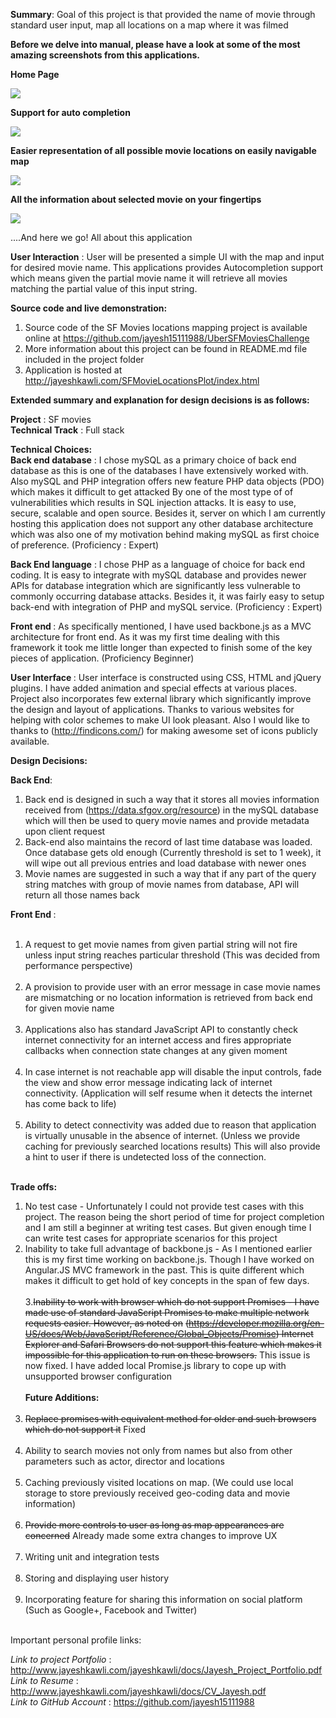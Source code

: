 
<b>Summary</b>: Goal of this project is that provided the name of movie through standard user input, map all locations on a map where it was filmed

<p>
<b>Before we delve into manual, please have a look at some of the most amazing screenshots from this applications.</b>
</p>

<p>
<b>Home Page</b>
<p>
<img src='http://jayeshkawli.com/UberChallengeScreenshots/HomePage.png'>
</p>
</p>
<p>
<b>Support for auto completion</b>
<p>
<img src='http://jayeshkawli.com/UberChallengeScreenshots/AutoSuggestions.png'>
</p>
</p>
<p>
<b>Easier representation of all possible movie locations on easily navigable map</b>
<p>
<img src='http://jayeshkawli.com/UberChallengeScreenshots/EasyRepresentation.png'>
</p>
</p>
<p>
<b>All the information about selected movie on your fingertips</b>
<p>
<img src='http://jayeshkawli.com/UberChallengeScreenshots/ExtraInfo.png'>
</p>
</p>

<p>
....And here we go! All about this application
</p>

<b>User Interaction</b> : User will be presented a simple UI with the map and input for desired movie name. This applications provides
Autocompletion support which means given the partial movie name it will retrieve all movies matching the partial value of this input string.

<b>Source code and live demonstration:</b>

1. Source code of the SF Movies locations mapping project is available online at https://github.com/jayesh15111988/UberSFMoviesChallenge
2. More information about this project can be found in README.md file included in the project folder
3. Application is hosted at http://jayeshkawli.com/SFMovieLocationsPlot/index.html

<b>Extended summary and explanation for design decisions is as follows:</b>

<b>Project</b> : SF movies <br/>
<b>Technical Track</b> : Full stack

<b>Technical Choices:</b><br/>
<b>Back end database</b> : I chose mySQL as a primary choice of back end database as this is one of the databases I have extensively worked with. Also mySQL and PHP integration offers new feature PHP data objects (PDO) which makes it difficult to get attacked
By one of the most type of of vulnerabilities which results in SQL injection attacks. It is easy to use, secure, scalable and open source. Besides it, server on which I am currently hosting this application does not support any other database architecture which was also one of my motivation behind making mySQL as first choice of preference. (Proficiency : Expert)

<b>Back End language</b> : I chose PHP as a language of choice for back end coding. It is easy to integrate with mySQL database and provides newer APIs for database integration which are significantly less vulnerable to commonly occurring database attacks. Besides it, it was fairly easy to setup back-end with integration of PHP and mySQL service. (Proficiency : Expert)

<b>Front end </b>: As specifically mentioned, I have used backbone.js as a MVC architecture for front end. As it was my first time dealing with this framework it took me little longer than expected to finish some of the key pieces of application. (Proficiency  Beginner)

<b>User Interface </b>: User interface is constructed using CSS, HTML and jQuery plugins. I have added animation and special effects at various places. Project also incorporates few external library which significantly improve the design and layout of applications. Thanks to various websites for helping with color schemes to make UI look pleasant. Also I would like to thanks to (http://findicons.com/) for making awesome set of icons publicly available.


<b>Design Decisions: </b>

<b>Back End</b>:

1. Back end is designed in such a way that it stores all movies information received from (https://data.sfgov.org/resource) in the mySQL database which will then be used to query movie names and provide metadata upon client request
2. Back-end also maintains the record of last time database was loaded. Once database gets old enough (Currently threshold is set to 1 week), it will wipe out all previous entries and load database with newer ones
3. Movie names are suggested in such a way that if any part of the query string matches with group of movie names from database, API will return all those names back


<b>Front End </b>:<br/><br/>
1. A request to get movie names from given partial string will not fire unless input string reaches particular threshold (This was decided from performance perspective)<br/><br/>
2. A provision to provide user with an error message in case movie names are mismatching or no location information is retrieved from back end for given movie name<br/><br/>
3. Applications also has standard JavaScript API to constantly check internet connectivity for an internet access and fires appropriate callbacks when connection state changes at any given moment<br/><br/>
4. In case internet is not reachable app will disable the input controls, fade the view and show error message indicating lack of internet connectivity. (Application will self resume when it detects the internet has come back to life)<br/><br/>
5. Ability to detect connectivity was added due to reason that application is virtually unusable in the absence of internet. (Unless we provide caching for previously searched locations results) This will also provide a hint to user if there is undetected loss of the connection.<br/><br/>

<b>Trade offs:</b>

1. No test case - Unfortunately I could not provide test cases with this project. The reason being the short period of time for project completion and I am still a beginner at writing test cases. But given enough time I can write test cases for appropriate scenarios for this project
2. Inability to take full advantage of backbone.js - As I mentioned earlier this is my first time working on backbone.js. Though I have worked on Angular.JS MVC framework in the past. This is quite different which makes it difficult to get hold of key concepts in the span of few days.
<br/><br/>
3.~~Inability to work with browser which do not support Promises - I have made use of standard JavaScript Promises to make multiple network requests easier. However, as noted on~~ ~~(https://developer.mozilla.org/en-US/docs/Web/JavaScript/Reference/Global_Objects/Promise) Internet Explorer and Safari Browsers do not support this feature which makes it impossible for this application to run on these browsers.~~
This issue is now fixed. I have added local Promise.js library to cope up with unsupported browser configuration
<br/><br/>
<b>Future Additions:</b><br/><br/>
1. ~~Replace promises with equivalent method for older and such browsers which do not support it~~ Fixed<br/><br/>
2. Ability to search movies not only from names but also from other parameters such as actor, director and locations<br/><br/>
3. Caching previously visited locations on map. (We could use local storage to store previously received geo-coding data and movie information)<br/><br/>
4. ~~Provide more controls to user as long as map appearances are concerned~~ Already made some extra changes to improve UX<br/><br/>
5. Writing unit and integration tests<br/><br/>
6. Storing and displaying user history<br/><br/>
7. Incorporating feature for sharing this information on social platform (Such as Google+, Facebook and Twitter)<br/><br/>
 
</b>Important personal profile links:</b>

<i>Link to project Portfolio</i> : http://www.jayeshkawli.com/jayeshkawli/docs/Jayesh_Project_Portfolio.pdf<br/>
<i>Link to Resume </i>: http://www.jayeshkawli.com/jayeshkawli/docs/CV_Jayesh.pdf<br/>
<i>Link to GitHub Account </i>: https://github.com/jayesh15111988<br/>



